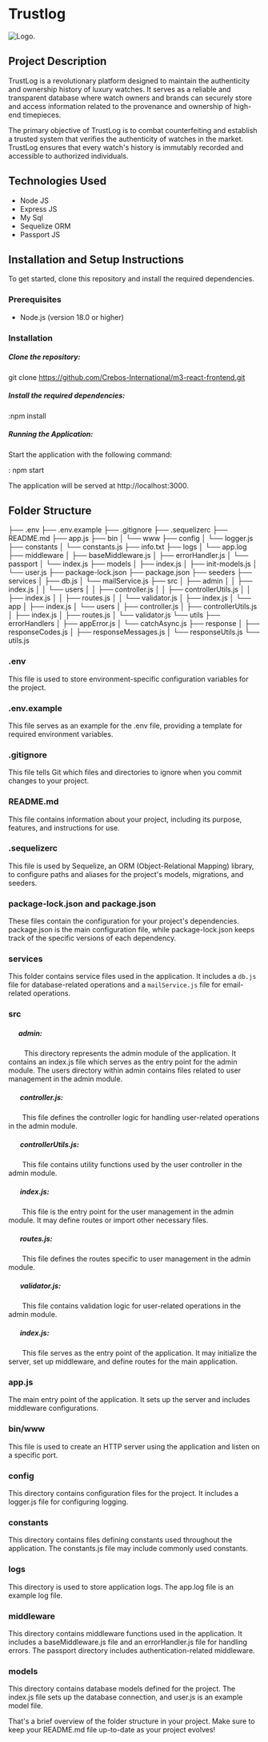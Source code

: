 
# Trustlog

![Logo.](https://trustlog.png "Logo")

## Project Description
TrustLog is a revolutionary platform designed to maintain the authenticity and ownership history of luxury watches. It serves as a reliable and transparent database where watch owners and brands can securely store and access information related to the provenance and ownership of high-end timepieces.

The primary objective of TrustLog is to combat counterfeiting and establish a trusted system that verifies the authenticity of watches in the market. TrustLog ensures that every watch's history is immutably recorded and accessible to authorized individuals.



## Technologies Used

* Node JS
* Express JS
* My Sql
* Sequelize ORM
* Passport JS



## Installation and Setup Instructions
To get started, clone this repository and install the required dependencies.

### Prerequisites
* Node.js (version 18.0 or higher)

### Installation
##### Clone the repository:

git clone https://github.com/Crebos-International/m3-react-frontend.git


 ##### Install the required dependencies:

  :npm install

 ##### Running the Application:
Start the application with the following command:

  : npm start

The application will be served at http://localhost:3000.


## Folder Structure


├── .env
├── .env.example
├── .gitignore
├── .sequelizerc
├── README.md
├── app.js
├── bin
│   └── www
├── config
│   └── logger.js
├── constants
│   └── constants.js
├── info.txt
├── logs
│   └── app.log
├── middleware
│   ├── baseMiddleware.js
│   ├── errorHandler.js
│   └── passport
│       └── index.js
├── models
│   ├── index.js
│   ├── init-models.js
│   └── user.js
├── package-lock.json
├── package.json
├── seeders
├── services
│   ├── db.js
│   └── mailService.js
├── src
│   ├── admin
│   │   ├── index.js
│   │   └── users
│   │       ├── controller.js
│   │       ├── controllerUtils.js
│   │       ├── index.js
│   │       ├── routes.js
│   │       └── validator.js
│   ├── index.js
│   └── app
│       ├── index.js
│       └── users
│           ├── controller.js
│           ├── controllerUtils.js
│           ├── index.js
│           ├── routes.js
│           └── validator.js
└── utils
    ├── errorHandlers
    │   ├── appError.js
    │   └── catchAsync.js
    ├── response
    │   ├── responseCodes.js
    │   ├── responseMessages.js
    │   └── responseUtils.js
    └── utils.js


### .env
 This file is used to store environment-specific configuration variables for the project.

### .env.example
This file serves as an example for the .env file, providing a template for required environment variables.

### .gitignore
This file tells Git which files and directories to ignore when you commit changes to your project.

### README.md
This file contains information about your project, including its purpose, features, and instructions for use.

### .sequelizerc
 This file is used by Sequelize, an ORM (Object-Relational Mapping) library, to configure paths and aliases for the project's models, migrations, and seeders.

### package-lock.json and package.json
These files contain the configuration for your project's dependencies. package.json is the main configuration file, while package-lock.json keeps track of the specific versions of each dependency.

### services
This folder contains service files used in the application. It includes a `db.js` file for database-related operations and a `mailService.js` file for email-related operations.

### src

  ##### &nbsp; &nbsp; &nbsp;&nbsp;admin: 
   &nbsp;&nbsp;&nbsp;&nbsp;&nbsp;&nbsp;&nbsp; This directory represents the admin module of the application. It contains an index.js file which serves as the entry point for the admin module. The users directory within admin contains files related to user management in the admin module.

##### &nbsp; &nbsp; &nbsp;&nbsp; controller.js: 
&nbsp; &nbsp; &nbsp;&nbsp; This file defines the controller logic for handling user-related operations in the admin module.
##### &nbsp; &nbsp; &nbsp;&nbsp; controllerUtils.js:
&nbsp; &nbsp; &nbsp;&nbsp;  This file contains utility functions used by the user controller in the admin module.
##### &nbsp; &nbsp; &nbsp;&nbsp; index.js: 
&nbsp; &nbsp; &nbsp;&nbsp;  This file is the entry point for the user management in the admin module. It may define routes or import other necessary files.
##### &nbsp; &nbsp; &nbsp;&nbsp;  routes.js:
&nbsp; &nbsp; &nbsp;&nbsp;  This file defines the routes specific to user management in the admin module.
##### &nbsp; &nbsp; &nbsp;&nbsp; validator.js: 
&nbsp; &nbsp; &nbsp;&nbsp;  This file contains validation logic for user-related operations in the admin module.
##### &nbsp; &nbsp; &nbsp;&nbsp; index.js:
&nbsp; &nbsp; &nbsp;&nbsp; This file serves as the entry point of the application. It may initialize the server, set up middleware, and define routes for the main application.

### app.js
The main entry point of the application. It sets up the server and includes middleware configurations.

### bin/www
This file is used to create an HTTP server using the application and listen on a specific port.

### config
This directory contains configuration files for the project. It includes a logger.js file for configuring logging.

### constants
This directory contains files defining constants used throughout the application. The constants.js file may include commonly used constants.

### logs
This directory is used to store application logs. The app.log file is an example log file.

### middleware
This directory contains middleware functions used in the application. It includes a baseMiddleware.js file and an errorHandler.js file for handling errors. The passport directory includes authentication-related middleware.

### models
This directory contains database models defined for the project. The index.js file sets up the database connection, and user.js is an example model file.



That's a brief overview of the folder structure in your project. Make sure to keep your README.md file up-to-date as your project evolves!








